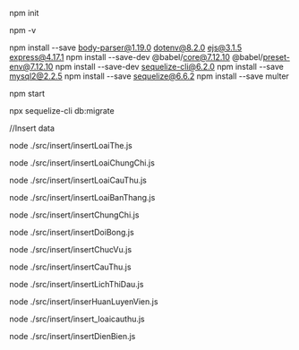 npm init

npm -v

npm install --save body-parser@1.19.0 dotenv@8.2.0 ejs@3.1.5 express@4.17.1
npm install --save-dev @babel/core@7.12.10 @babel/preset-env@7.12.10
npm install --save-dev sequelize-cli@6.2.0
npm install --save mysql2@2.2.5
npm install --save sequelize@6.6.2
npm install --save multer

npm start

npx sequelize-cli db:migrate

//Insert data

node ./src/insert/insertLoaiThe.js

node ./src/insert/insertLoaiChungChi.js

node ./src/insert/insertLoaiCauThu.js

node ./src/insert/insertLoaiBanThang.js

node ./src/insert/insertChungChi.js

node ./src/insert/insertDoiBong.js

node ./src/insert/insertChucVu.js

node ./src/insert/insertCauThu.js

node ./src/insert/insertLichThiDau.js

node ./src/insert/inserHuanLuyenVien.js

node ./src/insert/insert_loaicauthu.js

node ./src/insert/insertDienBien.js
